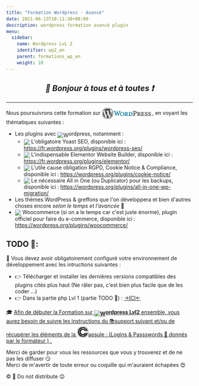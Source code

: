 ```yaml
---
title: "Formation Wordpress - Avancé"
date: 2021-06-13T10:11:30+00:00
description: wordpress formation avancé plugin  
menu:
  sidebar:
    name: Wordpress LvL 2
    identifier: wp2_en
    parent: formations_wp_en
    weight: 10
---
```


## _<center>:loudspeaker: Bonjour à tous et à toutes :heavy_exclamation_mark:</center>_

---

<div class="d-sm-block alert alert-info text-center" > 
<i class="fas fa-info-circle " style="color: blue;"></i> Nous poursuivrons cette formation sur <img style="vertical-align: middle;" src="WordPress_logo_30.png" alt="Wordpress"> , en voyant les thématiques suivantes : 
<span class="text-left">

- Les plugins avec <img style="-webkit-user-select: none; margin: auto;vertical-align:sub;" src="/images/icones/w30/wordpress4_30.png" alt="W">ordpress, notamment : 
  - <img style="-webkit-user-select: none; margin: auto; vertical-align:sub; width:30px" src="/images/icones/w30/yoast.svg"> L'obligatoire Yoast SEO, disponible ici : https://fr.wordpress.org/plugins/wordpress-seo/
  - <img style="-webkit-user-select: none; margin: auto; vertical-align:sub; width:30px" src="/images/icones/w30/elementor.svg"> L'indispensable Elementor Website Builder, disponible ici : https://fr.wordpress.org/plugins/elementor/
  - <img style="-webkit-user-select: none; margin: auto; vertical-align:sub;" src="/images/icones/w30/cookienotice_30.png"> L'utile cause obligation RGPD, Cookie Notice & Compliance, disponible ici : https://wordpress.org/plugins/cookie-notice/
  - <img style="-webkit-user-select: none; margin: auto; vertical-align:sub;" src="/images/icones/w30/allinone_30.png"> Le nécessaire All in One (ou Duplicator) pour les backups, disponible ici : https://wordpress.org/plugins/all-in-one-wp-migration/
- Les thèmes WordPress & greffons que l'on développera et bien d'autres choses encore *selon le temps et l'avancée* :pancakes:
- <img style="-webkit-user-select: none; margin: auto; vertical-align:sub;" src="/images/icones/w30/woocommerce_30.png"> Woocommerce (si on a le temps car c'est juste énorme), plugin officiel pour faire du e-commerce, disponible ici : https://wordpress.org/plugins/woocommerce/
</div>

## <i class="fas fa-clipboard-list "></i> TODO :roller_coaster::
:speech_balloon: Vous devez avoir obligatoirement configuré votre environnement de développement avec les intructions suivantes <i class="fas fa-clipboard-list "></i> :  
- :point_right: Télécharger et installer les dernières versions compatibles des plugins cités plus haut (Ne râler pas, c'est bien plus facile que de les coder ...)
- :point_right: Dans la partie php Lvl 1 (partie TODO :roller_coaster:) : [->ICI<-](../lvl1/)

<div class="d-sm-block  alert alert-success  text-left" role="alert">

:mortar_board: [Afin de débuter la Formation sur **<img style="-webkit-user-select: none; margin: auto;vertical-align:sub;" src="/images/icones/w30/wordpress4_30.png" alt="W">ordpress Lvl2** ensemble, vous aurez besoin de suivre les instructions du :books:support suivant et/ou de récupérer les éléments de la <img style="vertical-align: bottom;" src="/images/icones/w30/capsule_30.png" alt="C">apsule : (Logins & Passswords :closed_lock_with_key: donnés par le formateur <i class="fas fa-chalkboard-teacher"></i> ) <i class="fas fa-external-link-alt"></i>.](http://franpan.free.fr/formation/_wp912 "lien vers le site contenant les fichiers de la formation")

</div>

Merci de garder pour vous les ressources que vous y trouverez et de ne pas les diffuser :smirk:  
Merci de m'avertir de toute erreur ou coquille qui m'auraient échapées :heart_eyes:

:copyright: :no_entry_sign: Do not distribute :relieved: